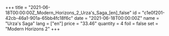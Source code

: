 +++
title = "2021-06-18T00:00:00Z_Modern_Horizons_2_Urza's_Saga_[en]_false"
id = "c1e0f201-42cb-46a1-901a-65bb4fc18f6c"
date = "2021-06-18T00:00:00Z"
name = "Urza's Saga"
lang = ["en"]
price = "33.46"
quantity = 4
foil = false
set = "Modern Horizons 2"
+++
